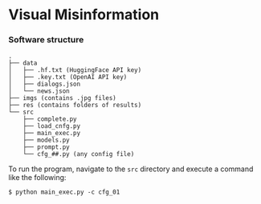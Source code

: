 # Visual Misinformation

### Software structure 

```
.
├── data
│   ├── .hf.txt (HuggingFace API key)
│   ├── .key.txt (OpenAI API key)
│   ├── dialogs.json
│   └── news.json
├── imgs (contains .jpg files)
├── res (contains folders of results)
└── src
    ├── complete.py
    ├── load_cnfg.py
    ├── main_exec.py
    ├── models.py
    ├── prompt.py
    └── cfg_##.py (any config file)
```

To run the program, navigate to the `src` directory and execute a command like the following:
```
$ python main_exec.py -c cfg_01
```
